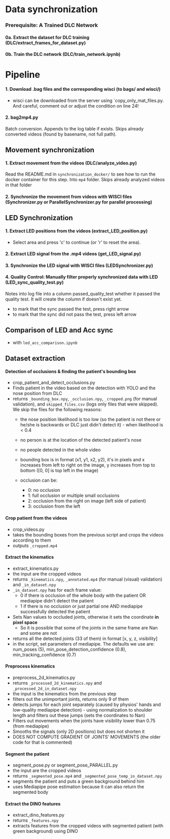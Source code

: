 # Data synchronization

### Prerequisite: A Trained DLC Network

#### 0a. Extract the dataset for DLC training (DLC/extract_frames_for_dataset.py)

#### 0b. Train the DLC network (DLC/train_network.ipynb)


# Pipeline


#### 1. Download .bag files and the corresponding wisci (to bags/ and wisci/)
 - wisci can be downloaded from the server using `copy_only_mat_files.py. And careful, comment out or adjust the condition on line 24!

#### 2. bag2mp4.py

Batch conversion. Appends to the log table if exists. Skips already converted videos (found by basename, not full path).

## Movement synchronization

#### 1. Extract movement from the videos (DLC/analyze_video.py)

Read the README.md in `synchronization_docker/` to see how to run the docker container for this step. 
Into `mp4` folder. Skips already analyzed videos in that folder

#### 2. Synchronize the movement from videos with WISCI files (Synchronizer.py or ParallelSynchronizer.py for parallel processing)

## LED Synchronization

#### 1. Extract LED positions from the videos (extract_LED_position.py)
- Select area and press 'c' to continue (or 'r' to reset the area).

#### 2. Extract LED signal from the .mp4 videos (get_LED_signal.py)

#### 3. Synchronize the LED signal with WISCI files (LEDSynchronizer.py)

#### 4. Quality Control: Manually filter properly synchronized data with LED (LED_sync_quality_test.py)

Notes into log file into a column passed_quality_test whether it passed the quality test.
It will create the column if doesn't exist yet.
 - to mark that the sync passed the test, press right arrow
 - to mark that the sync did not pass the test, press left arrow

## Comparison of LED and Acc sync
 - with `led_acc_comparison.ipynb`

## Dataset extraction

#### Detection of occlusions & finding the patient's bounding box
 - crop_patient_and_detect_occlusions.py
 - Finds patient in the video based on the detection with YOLO and the nose position from DLC
 - returns `_bounding_box.npy`, `_occlusion.npy`, `_cropped.png` (for manual validation), and `skipped_files.csv` (logs only files that were skipped). We skip the files for the following reasons:
      - the nose position likelihood is too low (so the patient is not there or he/she is backwards or DLC just didn't detect it) - when likelihood is < 0.4
      - no person is at the location of the detected patient's nose
      - no people detected in the whole video

    - bounding box is in format (x1, y1, x2, y2), it's in pixels and x increases from left to right on the image, y increases from top to bottom ([0, 0] is top left in the image)
    - occlusion can be: 
       - 0: no occlusion
       - 1: full occlusion or multiple small occlusions
       - 2: occlusion from the right on image (left side of patient)
       - 3: occlusion from the left

#### Crop patient from the videos 
 - crop_videos.py
 - takes the bounding boxes from the previous script and crops the videos according to them
 - outputs `_cropped.mp4`

#### Extract the kinematics
 - extract_kinematics.py
 - the input are the cropped videos
 - returns `_kinematics.npy`, `_annotated.mp4` (for manual (visual) validation) and `_in_dataset.npy`
 - `_in_dataset.npy` has for each frame value:
    - 0 if there is occlusion of the whole body with the patient OR mediapipe didn't detect the patient
    - 1 if there is no occlusion or just partial one AND mediapipe successfully detected the patient
 - Sets Nan values to occluded joints, otherwise it sets the coordinate **in pixel space**
   - So it is possible that some of the joints in the same frame are Nan and some are not
 - returns all the detected joints (33 of them) in format [x, y, z, visibility]
 - in the script, set parameters of mediapipe. The defaults we use are: num_poses (5), min_pose_detection_confidence (0.8), min_tracking_confidence (0.7)

#### Preprocess kinematics
 - preprocess_2d_kinematics.py
 - returns `_processed_2d_kinematics.npy` and `_processed_2d_in_dataset.npy`
 - the input is the kinematics from the previous step
 - filters out the unimportant joints, returns only 9 of them 
 - detects jumps for each joint separately (caused by physios' hands and low-quality mediapipe detection) - using normalization to shoulder length and filters out these jumps (sets the coordinates to Nan)
 - Filters out movements when the joints have visibility lower than 0.75 (from mediapipe)
 - Smooths the signals (only 2D positions) but does not shorten it
 - DOES NOT COMPUTE GRADIENT OF JOINTS' MOVEMENTS (the older code for that is commented)

 #### Segment the patient
  - segment_pose.py or segment_pose_PARALLEL.py
  - the input are the cropped videos
  - returns `_segmented_pose.mp4` and `_segmented_pose_temp_in_dataset.npy`
  - segments the patient and puts a green background behind him 
  - uses Mediapipe pose estimation because it can also return the segmented body

#### Extract the DINO features
 - extract_dino_features.py
 - returns `_features.npy`
 - extracts features from the cropped videos with segmented patient (with green background) using DINO